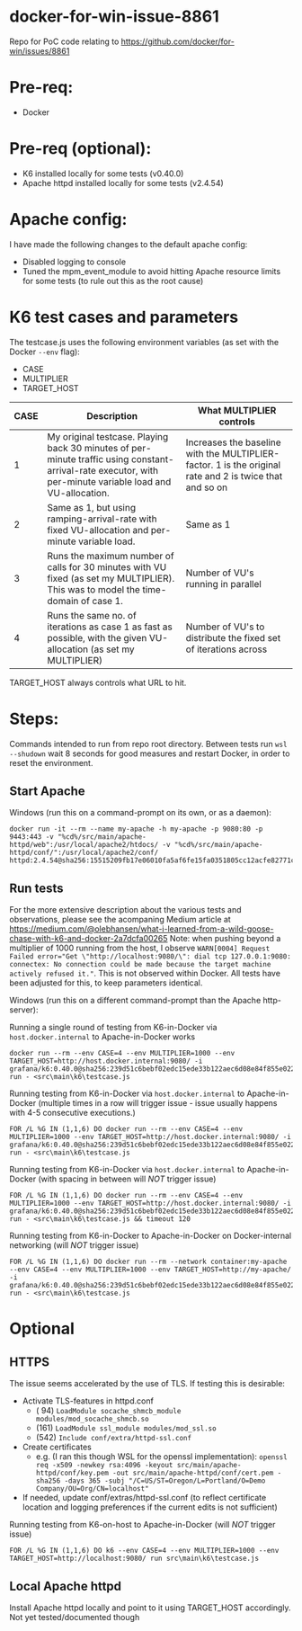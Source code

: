 # docker-for-win-issue-8861
Repo for PoC code relating to https://github.com/docker/for-win/issues/8861

# Pre-req:
- Docker

# Pre-req (optional):
- K6 installed locally for some tests (v0.40.0)
- Apache httpd installed locally for some tests (v2.4.54)

# Apache config:
I have made the following changes to the default apache config:
- Disabled logging to console
- Tuned the mpm_event_module to avoid hitting Apache resource limits for some tests (to rule out this as the root cause)

# K6 test cases and parameters

The testcase.js uses the following environment variables (as set with the Docker `--env` flag):
- CASE
- MULTIPLIER
- TARGET_HOST

| CASE | Description                                                                                                                                                | What MULTIPLIER controls                                                                                  |
|------|------------------------------------------------------------------------------------------------------------------------------------------------------------|-----------------------------------------------------------------------------------------------------------|
| 1    | My original testcase. Playing back 30 minutes of per-minute traffic using constant-arrival-rate executor, with per-minute variable load and VU-allocation. | Increases the baseline with the MULTIPLIER-factor. 1 is the original rate and 2 is twice that and so on   |
| 2    | Same as 1, but using ramping-arrival-rate with fixed VU-allocation and per-minute variable load.                                                           | Same as 1                                                                                                 |                             
| 3    | Runs the maximum number of calls for 30 minutes with VU fixed (as set my MULTIPLIER). This was to model the time-domain of case 1.                         | Number of VU's running in parallel                                                                        |
| 4    | Runs the same no. of iterations as case 1 as fast as possible, with the given VU-allocation (as set my MULTIPLIER)                                         | Number of VU's to distribute the fixed set of iterations across                                           |

TARGET_HOST always controls what URL to hit.

# Steps:
Commands intended to run from repo root directory. 
Between tests run `wsl --shudown` wait 8 seconds for good measures and restart Docker, in order to reset the environment.

## Start Apache
Windows (run this on a command-prompt on its own, or as a daemon):
~~~
docker run -it --rm --name my-apache -h my-apache -p 9080:80 -p 9443:443 -v "%cd%/src/main/apache-httpd/web":/usr/local/apache2/htdocs/ -v "%cd%/src/main/apache-httpd/conf/":/usr/local/apache2/conf/ httpd:2.4.54@sha256:15515209fb17e06010fa5af6fe15fa0351805cc12acfe82771c7724f06c34ae4
~~~

## Run tests
For the more extensive description about the various tests and observations, please see the acompaning Medium article at https://medium.com/@olebhansen/what-i-learned-from-a-wild-goose-chase-with-k6-and-docker-2a7dcfa00265
Note: when pushing beyond a multiplier of 1000 running from the host, I observe `WARN[0004] Request Failed error="Get \"http://localhost:9080/\": dial tcp 127.0.0.1:9080: connectex: No connection could be made because the target machine actively refused it."`. This is not observed within Docker. All tests have been adjusted for this, to keep parameters identical.

Windows (run this on a different command-prompt than the Apache http-server):

Running a single round of testing from K6-in-Docker via `host.docker.internal` to Apache-in-Docker works
~~~
docker run --rm --env CASE=4 --env MULTIPLIER=1000 --env TARGET_HOST=http://host.docker.internal:9080/ -i grafana/k6:0.40.0@sha256:239d51c6bebf02edc15ede33b122aec6d08e84f855e0226847830e9283c3bb66 run - <src\main\k6\testcase.js
~~~

Running testing from K6-in-Docker via `host.docker.internal` to Apache-in-Docker (multiple times in a row will trigger issue - issue usually happens with 4-5 consecutive executions.)
~~~
FOR /L %G IN (1,1,6) DO docker run --rm --env CASE=4 --env MULTIPLIER=1000 --env TARGET_HOST=http://host.docker.internal:9080/ -i grafana/k6:0.40.0@sha256:239d51c6bebf02edc15ede33b122aec6d08e84f855e0226847830e9283c3bb66 run - <src\main\k6\testcase.js 
~~~

Running testing from K6-in-Docker via `host.docker.internal` to Apache-in-Docker (with spacing in between will *NOT* trigger issue)
~~~
FOR /L %G IN (1,1,6) DO docker run --rm --env CASE=4 --env MULTIPLIER=1000 --env TARGET_HOST=http://host.docker.internal:9080/ -i grafana/k6:0.40.0@sha256:239d51c6bebf02edc15ede33b122aec6d08e84f855e0226847830e9283c3bb66 run - <src\main\k6\testcase.js && timeout 120
~~~

Running testing from K6-in-Docker to Apache-in-Docker on Docker-internal networking (will *NOT* trigger issue)
~~~
FOR /L %G IN (1,1,6) DO docker run --rm --network container:my-apache --env CASE=4 --env MULTIPLIER=1000 --env TARGET_HOST=http://my-apache/ -i grafana/k6:0.40.0@sha256:239d51c6bebf02edc15ede33b122aec6d08e84f855e0226847830e9283c3bb66 run - <src\main\k6\testcase.js
~~~



# Optional
## HTTPS
The issue seems accelerated by the use of TLS. If testing this is desirable:
- Activate TLS-features in httpd.conf
  - ( 94) `LoadModule socache_shmcb_module modules/mod_socache_shmcb.so`
  - (161) `LoadModule ssl_module modules/mod_ssl.so`
  - (542) `Include conf/extra/httpd-ssl.conf`
- Create certificates
  - e.g. (I ran this though WSL for the openssl implementation): `openssl req -x509 -newkey rsa:4096 -keyout src/main/apache-httpd/conf/key.pem -out src/main/apache-httpd/conf/cert.pem -sha256 -days 365 -subj "/C=US/ST=Oregon/L=Portland/O=Demo Company/OU=Org/CN=localhost"`
- If needed, update conf/extras/httpd-ssl.conf (to reflect certificate location and logging preferences if the current edits is not sufficient)

Running testing from K6-on-host to Apache-in-Docker (will *NOT* trigger issue)
~~~
FOR /L %G IN (1,1,6) DO k6 --env CASE=4 --env MULTIPLIER=1000 --env TARGET_HOST=http://localhost:9080/ run src\main\k6\testcase.js
~~~

## Local Apache httpd
Install Apache httpd locally and point to it using TARGET_HOST accordingly. Not yet tested/documented though
